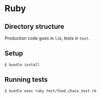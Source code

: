 # Ruby

## Directory structure
Production code goes in `lib`, tests in `test`.

## Setup
```console
$ bundle install
```

## Running tests
```console
$ bundle exec ruby test/food_chain_test.rb
```
